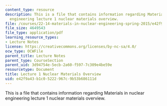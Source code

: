 ```yaml
---
content_type: resource
description: This is a file that contains information regarding Materials in nuclear
  engineering lecture 1 nuclear materials overview.
file: /courses/22-14-materials-in-nuclear-engineering-spring-2015/e42f9a43b1c05222967c9b53b686111d_MIT22_14S15_Lecture1.pdf
file_size: 4649543
file_type: application/pdf
learning_resource_types:
- Lecture Notes
license: https://creativecommons.org/licenses/by-nc-sa/4.0/
ocw_type: OCWFile
parent_title: Lecture Notes
parent_type: CourseSection
parent_uid: 3d94754e-5ecb-2a60-f597-7c309e4be59e
resourcetype: Document
title: Lecture 1 Nuclear Materials Overview
uid: e42f9a43-b1c0-5222-967c-9b53b686111d
---
```

This is a file that contains information regarding Materials in nuclear engineering lecture 1 nuclear materials overview.